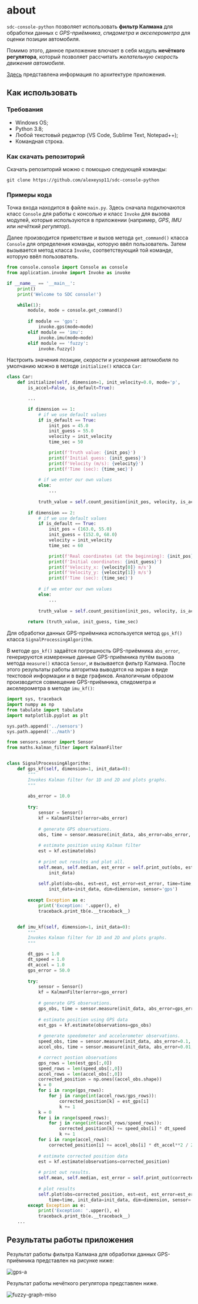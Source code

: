 # about 

`sdc-console-python` позволяет использовать **фильтр Калмана** для обработки данных с *GPS-приёмника*, *спидометра* и *акселерометра* для оценки позиции автомобиля. 

Помимо этого, данное приложение влючает в себя модуль **нечёткого регулятора**, который позволяет рассчитать *желательную скорость движения автомобиля*. 

[Здесь](design.md) представлена информация по архитектуре приложения. 

## Как использовать 

### Требования

- Windows OS;
- Python 3.8; 
- Любой текстовый редактор (VS Code, Sublime Text, Notepad++); 
- Командная строка.

### Как скачать репозиторий 

Скачать репозиторий можно с помощью следующей команды: 

```
git clone https://github.com/alexeysp11/sdc-console-python
```

### Примеры кода

Точка входа находится в файле `main.py`. 
Здесь сначала подключаются класс `Console` для работы с консолью и класс `Invoke` для вызова модулей, которые используются в приложении (например, *GPS*, *IMU* или *нечёткий регулятор*). 

Далее производится приветствие и вызов метода `get_command()` класса `Console` для определения команды, которую ввёл пользователь. 
Затем вызывается метод класса `Invoke`, соответствующий той команде, которую ввёл пользователь. 
```python
from console.console import Console as console
from application.invoke import Invoke as invoke

if __name__ == '__main__': 
    print()
    print('Welcome to SDC console!')

    while(1):
        module, mode = console.get_command()
        
        if module == 'gps': 
            invoke.gps(mode=mode)
        elif module == 'imu': 
            invoke.imu(mode=mode)
        elif module == 'fuzzy': 
            invoke.fuzzy()
```

Настроить значения *позиции*, *скорости* и *ускорения* автомобиля по умолчанию можно в методе `initialize()` класса `Car`:
```python
class Car: 
    def initialize(self, dimension=1, init_velocity=0.0, mode='p', 
        is_accel=False, is_default=True):

        ...

        if dimension == 1: 
            # if we use default values
            if is_default == True:
                init_pos = 45.0
                init_guess = 55.0
                velocity = init_velocity
                time_sec = 50

                print(f'Truth value: {init_pos}')
                print(f'Initial guess: {init_guess}')
                print(f'Velocity (m/s): {velocity}')
                print(f'Time (sec): {time_sec}')
            
            # if we enter our own values
            else:
                ... 
            
            truth_value = self.count_position(init_pos, velocity, is_accel, time_sec)
            
        if dimension == 2: 
            # if we use default values
            if is_default == True:
                init_pos = (163.0, 55.0)
                init_guess = (152.0, 68.0)
                velocity = init_velocity
                time_sec = 60

                print(f'Real coordinates (at the beginning): {init_pos}')
                print(f'Initial coordinates: {init_guess}')
                print(f'Velocity_x: {velocity[0]} m/s')
                print(f'Velocity_y: {velocity[1]} m/s')
                print(f'Time (sec): {time_sec}')
            
            # if we enter our own values
            else:
                ...
            
            truth_value = self.count_position(init_pos, velocity, is_accel, time_sec)
        
        return (truth_value, init_guess, time_sec)
```

Для обработки данных GPS-приёмника используется метод `gps_kf()` класса `SignalProcessingAlgorithm`.

В методе `gps_kf()` задаётся погрешность GPS-приёмника `abs_error`, генерируются измеренные данные GPS-приёмника путём вызова метода `measure()` класса `Sensor`, и вызывается фильтр Калмана. 
После этого результаты работы алгоритма выводятся на экран в виде текстовой информации и в виде графиков. 
Аналогичным образом производится совмещение GPS-приёмника, спидометра и акселерометра в методе `imu_kf()`: 
```python 
import sys, traceback
import numpy as np
from tabulate import tabulate
import matplotlib.pyplot as plt

sys.path.append('../sensors')
sys.path.append('../math')

from sensors.sensor import Sensor 
from maths.kalman_filter import KalmanFilter 


class SignalProcessingAlgorithm: 
    def gps_kf(self, dimension=1, init_data=0):
        """
        Invokes Kalman filter for 1D and 2D and plots graphs.  
        """
        
        abs_error = 10.0
        
        try:
            sensor = Sensor()
            kf = KalmanFilter(error=abs_error)
            
            # generate GPS observations. 
            obs, time = sensor.measure(init_data, abs_error=abs_error, unit='position')
            
            # estimate position using Kalman filter  
            est = kf.estimate(obs)
            
            # print out results and plot all. 
            self.mean, self.median, est_error = self.print_out(obs, est, 
                init_data)
            
            self.plot(obs=obs, est=est, est_error=est_error, time=time,  
                init_data=init_data, dim=dimension, sensor='gps')
        
        except Exception as e:
            print('Exception: '.upper(), e)
            traceback.print_tb(e.__traceback__)


    def imu_kf(self, dimension=1, init_data=0):
        """
        Invokes Kalman filter for 1D and 2D and plots graphs.  
        """

        dt_gps = 1.0
        dt_speed = 1.0
        dt_accel = 1.0
        gps_error = 50.0
        
        try:
            sensor = Sensor()
            kf = KalmanFilter(error=gps_error)
            
            # generate GPS observations. 
            gps_obs, time = sensor.measure(init_data, abs_error=gps_error, unit='position', dt=dt_gps)
            
            # estimate position using GPS data
            est_gps = kf.estimate(observations=gps_obs)
            
            # generate speedometer and accelerometer observations. 
            speed_obs, time = sensor.measure(init_data, abs_error=0.1, unit='velocity', dt=dt_speed)
            accel_obs, time = sensor.measure(init_data, abs_error=0.01, unit='acceleration', dt=dt_accel)

            # correct postion observations
            gps_rows = len(est_gps[:,0])
            speed_rows = len(speed_obs[:,0])
            accel_rows = len(accel_obs[:,0])
            corrected_position = np.ones((accel_obs.shape))
            k = 0
            for i in range(gps_rows): 
                for j in range(int(accel_rows/gps_rows)): 
                    corrected_position[k] = est_gps[i]
                    k += 1
            k = 0
            for i in range(speed_rows): 
                for j in range(int(accel_rows/speed_rows)): 
                    corrected_position[k] += speed_obs[i] * dt_speed
                    k += 1
            for i in range(accel_rows): 
                corrected_position[i] += accel_obs[i] * dt_accel**2 / 2
            
            # estimate corrected position data
            est = kf.estimate(observations=corrected_position)
            
            # print out results. 
            self.mean, self.median, est_error = self.print_out(corrected_position, est, init_data, dt_accel)
            
            # plot results
            self.plot(obs=corrected_position, est=est, est_error=est_error, 
                time=time, init_data=init_data, dim=dimension, sensor='multisensor')
        except Exception as e:
            print('Exception: '.upper(), e)
            traceback.print_tb(e.__traceback__)
    ...
```

## Результаты работы приложения

Результат работы фильтра Калмана для обработки данных GPS-приёмника представлен на рисунке ниже: 

![gps-a](img/usage/gps-a.png)

Результат работы нечёткого регулятора представлен ниже. 

![fuzzy-graph-miso](img/usage/fuzzy-graph-miso.png)
